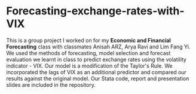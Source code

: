 # Forecasting-exchange-rates-with-VIX

This is a group project I worked on for my **Economic and Financial Forecasting** class with classmates Anisah ARZ, Arya Ravi and Lim Fang Yi. We used the methods of forecasting, model selection and forecast evaluation  we learnt in class to predict exchange rates using the volatility indicator - VIX. Our model is a modification of the Taylor's Rule. We incorporated the lags of VIX as an additional predictor and compared our results against the original model. Our Stata code, report and presentation slides are included in the repository. 
